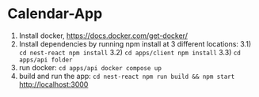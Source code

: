 # Calendar-App
1) Install docker, https://docs.docker.com/get-docker/
2) Install dependencies by running npm install at 3 different locations: 
  3.1) ```cd nest-react npm install```
  3.2) ```cd apps/client npm install```
  3.3) ```cd apps/api folder```
3) run docker:
   ```cd apps/api docker compose up```
4) build and run the app: ```cd nest-react npm run build && npm start```
[http://localhost:3000](http://localhost:3000/)
